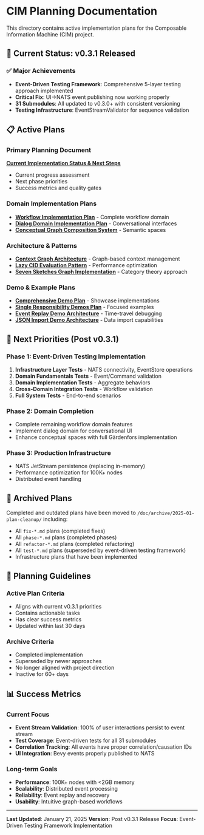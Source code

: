 # CIM Planning Documentation

This directory contains active implementation plans for the Composable Information Machine (CIM) project.

## 🎯 **Current Status: v0.3.1 Released**

### ✅ **Major Achievements**
- **Event-Driven Testing Framework**: Comprehensive 5-layer testing approach implemented
- **Critical Fix**: UI→NATS event publishing now working properly
- **31 Submodules**: All updated to v0.3.0+ with consistent versioning
- **Testing Infrastructure**: EventStreamValidator for sequence validation

## 📋 **Active Plans**

### Primary Planning Document
**[Current Implementation Status & Next Steps](./current-implementation-status-and-next-steps.md)**
- Current progress assessment
- Next phase priorities
- Success metrics and quality gates

### Domain Implementation Plans
- **[Workflow Implementation Plan](./workflow-implementation-plan.md)** - Complete workflow domain
- **[Dialog Domain Implementation Plan](./dialog-domain-implementation-plan.md)** - Conversational interfaces
- **[Conceptual Graph Composition System](./conceptual-graph-composition-system.md)** - Semantic spaces

### Architecture & Patterns
- **[Context Graph Architecture](./context-graph-architecture.md)** - Graph-based context management
- **[Lazy CID Evaluation Pattern](./lazy-cid-evaluation-pattern.md)** - Performance optimization
- **[Seven Sketches Graph Implementation](./seven-sketches-graph-implementation.md)** - Category theory approach

### Demo & Example Plans
- **[Comprehensive Demo Plan](./comprehensive-demo-plan.md)** - Showcase implementations
- **[Single Responsibility Demos Plan](./single-responsibility-demos-plan.md)** - Focused examples
- **[Event Replay Demo Architecture](./event-replay-demo-architecture.md)** - Time-travel debugging
- **[JSON Import Demo Architecture](./json-import-demo-architecture.md)** - Data import capabilities

## 🚀 **Next Priorities (Post v0.3.1)**

### Phase 1: Event-Driven Testing Implementation
1. **Infrastructure Layer Tests** - NATS connectivity, EventStore operations
2. **Domain Fundamentals Tests** - Event/Command validation
3. **Domain Implementation Tests** - Aggregate behaviors
4. **Cross-Domain Integration Tests** - Workflow validation
5. **Full System Tests** - End-to-end scenarios

### Phase 2: Domain Completion
- Complete remaining workflow domain features
- Implement dialog domain for conversational UI
- Enhance conceptual spaces with full Gärdenfors implementation

### Phase 3: Production Infrastructure
- NATS JetStream persistence (replacing in-memory)
- Performance optimization for 100K+ nodes
- Distributed event handling

## 📁 **Archived Plans**

Completed and outdated plans have been moved to `/doc/archive/2025-01-plan-cleanup/` including:
- All `fix-*.md` plans (completed fixes)
- All `phase-*.md` plans (completed phases)
- All `refactor-*.md` plans (completed refactoring)
- All `test-*.md` plans (superseded by event-driven testing framework)
- Infrastructure plans that have been implemented

## 🔧 **Planning Guidelines**

### Active Plan Criteria
- Aligns with current v0.3.1 priorities
- Contains actionable tasks
- Has clear success metrics
- Updated within last 30 days

### Archive Criteria
- Completed implementation
- Superseded by newer approaches
- No longer aligned with project direction
- Inactive for 60+ days

## 📊 **Success Metrics**

### Current Focus
- **Event Stream Validation**: 100% of user interactions persist to event stream
- **Test Coverage**: Event-driven tests for all 31 submodules
- **Correlation Tracking**: All events have proper correlation/causation IDs
- **UI Integration**: Bevy events properly published to NATS

### Long-term Goals
- **Performance**: 100K+ nodes with <2GB memory
- **Scalability**: Distributed event processing
- **Reliability**: Event replay and recovery
- **Usability**: Intuitive graph-based workflows

---

**Last Updated**: January 21, 2025
**Version**: Post v0.3.1 Release
**Focus**: Event-Driven Testing Framework Implementation
